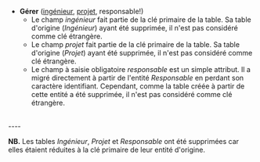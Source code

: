 <!-- Generated by Mocodo 4.0.0 -->

- **Gérer** (<ins>ingénieur</ins>, <ins>projet</ins>, responsable!)
  - Le champ _ingénieur_ fait partie de la clé primaire de la table. Sa table d'origine (_Ingénieur_) ayant été supprimée, il n'est pas considéré comme clé étrangère.
  - Le champ _projet_ fait partie de la clé primaire de la table. Sa table d'origine (_Projet_) ayant été supprimée, il n'est pas considéré comme clé étrangère.
  - Le champ à saisie obligatoire _responsable_ est un simple attribut. Il a migré directement à partir de l'entité _Responsable_ en perdant son caractère identifiant. Cependant, comme la table créée à partir de cette entité a été supprimée, il n'est pas considéré comme clé étrangère.
<br>
----


**NB.** Les tables _Ingénieur_, _Projet_ et _Responsable_ ont été supprimées car elles étaient réduites à la clé primaire de leur entité d'origine.
